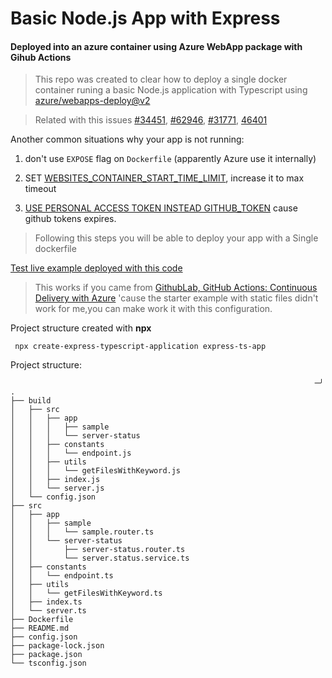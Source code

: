 # Basic Node.js App with Express
#### Deployed into an azure container using Azure WebApp package with Gihub Actions

> This repo was created to clear how to deploy a single docker container runing a basic Node.js application with Typescript using [azure/webapps-deploy@v2]() 



> Related with this issues
> [#34451](https://github.com/MicrosoftDocs/azure-docs/issues/34451), [#62946](https://github.com/MicrosoftDocs/azure-docs/issues/62946), [#31771](https://github.com/MicrosoftDocs/azure-docs/issues/31771), [46401](https://github.com/MicrosoftDocs/azure-docs/issues/46401)

Another common situations why your app is not running:

1. don't use ``EXPOSE`` flag on ``Dockerfile`` (apparently Azure use it internally)

2. SET [ WEBSITES_CONTAINER_START_TIME_LIMIT](https://docs.microsoft.com/en-us/archive/blogs/waws/things-you-should-know-web-apps-and-linux#if-your-site-doesnt-start-check-the-docker-logapplies-to-web-app-for-containers), increase it to max timeout

3. [USE PERSONAL ACCESS TOKEN INSTEAD GITHUB_TOKEN](https://github.community/t/github-actions-continuous-delivery-with-azure-username-with-uppercase-character/149895/5) cause github tokens expires.


> Following this steps you will be able to deploy your app with a Single dockerfile

[Test live example deployed with this code](https://irvv17-deployment-nodeapp-azure.azurewebsites.net/api/server-status)


> This works if you came from [GithubLab, GitHub Actions: Continuous Delivery with Azure](https://lab.github.com/githubtraining/github-actions:-continuous-delivery-with-azure) 'cause the starter example with static files didn't work for me,you can make work it with this configuration.
> 
Project structure created with **npx**

``` npx create-express-typescript-application express-ts-app```

Project structure:
```
                                                                    ─╯
.
├── build
│   ├── src
│   │   ├── app
│   │   │   ├── sample
│   │   │   └── server-status
│   │   ├── constants
│   │   │   └── endpoint.js
│   │   ├── utils
│   │   │   └── getFilesWithKeyword.js
│   │   ├── index.js
│   │   └── server.js
│   └── config.json
├── src
│   ├── app
│   │   ├── sample
│   │   │   └── sample.router.ts
│   │   └── server-status
│   │       ├── server-status.router.ts
│   │       └── server.status.service.ts
│   ├── constants
│   │   └── endpoint.ts
│   ├── utils
│   │   └── getFilesWithKeyword.ts
│   ├── index.ts
│   └── server.ts
├── Dockerfile
├── README.md
├── config.json
├── package-lock.json
├── package.json
└── tsconfig.json


```
